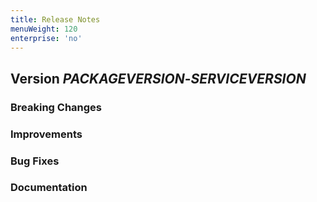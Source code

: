 ```yaml
---
title: Release Notes
menuWeight: 120
enterprise: 'no'
---
```


## Version _PACKAGEVERSION_-_SERVICEVERSION_

### Breaking Changes

### Improvements

### Bug Fixes

### Documentation

